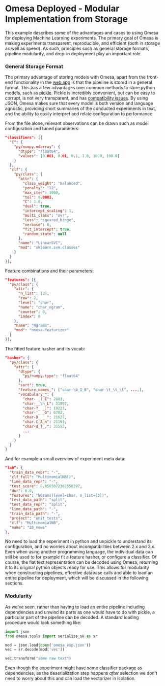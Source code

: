 # Omesa Deployed - Modular Implementation from Storage

This example describes some of the advantages and cases to using Omesa for
deploying Machine Learning experiments. The primary goal of Omesa is making
experiments transparent, reproducible, and efficient (both in storage as well
as speed). As such, principles such as general storage formats, pipeline
modularity, and drop-in deployment play an important role.

### General Storage Format

The primary advantage of storing models with Omesa, apart from the front-end
functionality in the [web app]('example_web.md') is that the pipeline is stored
in a general format. This has a few advantages over common methods to store
python models, such as [pickle](https://docs.python.org/3/library/pickle.html).
Pickle is incredibly convenient, but can be easy to corrupt, is not very
transparent, and has [compatibility issues](https://bugs.python.org/issue6137).
By using JSON, Omesa makes sure that every model is both version and language
agnostic, providing short summaries of the conducted experiments in text, and
the ability to easily interpret and relate configuration to performance.

From the file alone, relevant observations can be drawn such as model
configuration and tuned parameters:

``` json
"classifiers": [{
  "C": {
    "py/numpy.ndarray": {
      "dtype": "float64",
      "values": [0.001, 0.01, 0.1, 1.0, 10.0, 100.0]
    }
  },
  "clf": {
    "py/class": {
      "attr": {
        "class_weight": "balanced",
        "penalty": "l2",
        "max_iter": 1000,
        "tol": 0.0001,
        "C": 1.0,
        "dual": true,
        "intercept_scaling": 1,
        "multi_class": "ovr",
        "loss": "squared_hinge",
        "verbose": 0,
        "fit_intercept": true,
        "random_state": null
      },
      "name": "LinearSVC",
      "mod": "sklearn.svm.classes"
    }
  }
}],
```

Feature combinations and their parameters:

``` json
"features": [{
  "py/class": {
    "attr": {
      "n_list": [3],
      "row": 2,
      "level": "char",
      "name": "char_ngram",
      "counter": 0,
      "index": 0
    },
    "name": "Ngrams",
    "mod": "omesa.featurizer"
  }
}],
```

The fitted feature hasher and its vocab:

``` json
"hasher": {
  "py/class": {
    "attr": {
      "dtype": {
        "py/numpy.type": "float64"
      },
      "sort": true,
      "feature_names_": ["char-\b_I_B", "char-\t_\t_\t", ...,],
      "vocabulary_": {
        "char- _(_E": 2883,
        "char-__\n_L": 31897,
        "char-?_ _]": 19221,
        "char-'_ _G": 6702,
        "char-D_ _ ": 21627,
        "char-C_A_n": 21191,
        "char-d_}_,": 35553,
        ...
      }
    }
  }
}
```

And for example a small overview of experiment meta data:

``` json
"tab": {
  "train_data_repr": "-",
  "clf_full": "MultinomialNB()",
  "lime_data_repr": "-",
  "test_score": 0.8565072302558397,
  "dur": 6.0,
  "features": "NGrams(level=char, n_list=[3])",
  "test_data_path": "split",
  "test_data_repr": "split",
  "lime_data_path": "-",
  "train_data_path": "-",
  "project": "unit_tests",
  "clf": "MultinomialNB",
  "name": "20_news"
},
```

No need to load the experiment in python and unpickle to understand its
configuration, and no worries about incompatibilities between 2.x and 3.x.
Even when using another programming language, the individual data can still
be used to for example fit a feature hasher, or configure a classifier. Of
course, the flat text representation can be decoded using Omesa, returning it
to its original python objects ready for use. This allows for modularity when
constructing pipelines, effective database calls and able to load an entire
pipeline for deployment, which will be discussed in the following sections.

### Modularity

As we've seen, rather than having to load an entire pipeline
including dependencies and unwind its parts as one would have to do with pickle,
a particular part of the pipeline can be decoded. A standard loading procedure
would look something like:

```python
import json
from omesa.tools import serialize_sk as sr

mod = json.load(open('omesa_exp.json'))
vec = sr.decode(mod['vec'])

vec.transform("some raw text")
```

Even though the experiment might have some classifier package as dependencies,
as the deserialization step happens *after* selection we don't need to worry
about this and can load the vectorizer in isolation.
